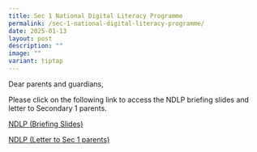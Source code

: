 ```yaml
---
title: Sec 1 National Digital Literacy Programme
permalink: /sec-1-national-digital-literacy-programme/
date: 2025-01-13
layout: post
description: ""
image: ""
variant: tiptap
---
```

<p>Dear parents and guardians,</p>
<p>Please click on the following link to access the NDLP briefing slides
and letter to Secondary 1 parents.</p>
<p><a href="https://go.gov.sg/aesbriefingslides" rel="noopener nofollow" target="_blank">NDLP (Briefing Slides)</a>
</p>
<p><a href="/files/NDLP_Letter_to_Sec_1_parents.pdf" rel="noopener nofollow" target="_blank">NDLP (Letter to Sec 1 parents)</a>
</p>